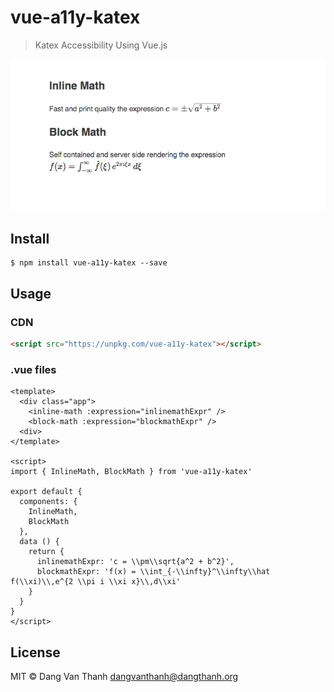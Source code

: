 # vue-a11y-katex

> Katex Accessibility Using Vue.js

![](screenshot.png)

## Install

```
$ npm install vue-a11y-katex --save
```

## Usage

### CDN

```html
<script src="https://unpkg.com/vue-a11y-katex"></script>
```

### .vue files

```vue
<template>
  <div class="app">
    <inline-math :expression="inlinemathExpr" />
    <block-math :expression="blockmathExpr" />
  <div>
</template>

<script>
import { InlineMath, BlockMath } from 'vue-a11y-katex'

export default {
  components: {
    InlineMath,
    BlockMath
  },
  data () {
    return {
      inlinemathExpr: 'c = \\pm\\sqrt{a^2 + b^2}',
      blockmathExpr: 'f(x) = \\int_{-\\infty}^\\infty\\hat f(\\xi)\\,e^{2 \\pi i \\xi x}\\,d\\xi'
    }
  }
}
</script>
```

## License

MIT © Dang Van Thanh <dangvanthanh@dangthanh.org>
